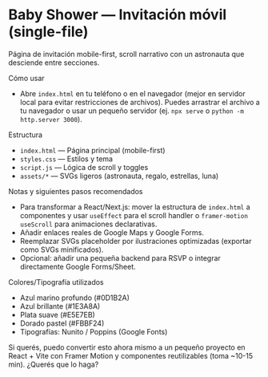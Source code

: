 # Baby Shower — Invitación móvil (single-file)

Página de invitación mobile-first, scroll narrativo con un astronauta que desciende entre secciones.

Cómo usar

- Abre `index.html` en tu teléfono o en el navegador (mejor en servidor local para evitar restricciones de archivos). Puedes arrastrar el archivo a tu navegador o usar un pequeño servidor (ej. `npx serve` o `python -m http.server 3000`).

Estructura

- `index.html` — Página principal (mobile-first)
- `styles.css` — Estilos y tema
- `script.js` — Lógica de scroll y toggles
- `assets/*` — SVGs ligeros (astronauta, regalo, estrellas, luna)

Notas y siguientes pasos recomendados

- Para transformar a React/Next.js: mover la estructura de `index.html` a componentes y usar `useEffect` para el scroll handler o `framer-motion` `useScroll` para animaciones declarativas.
- Añadir enlaces reales de Google Maps y Google Forms.
- Reemplazar SVGs placeholder por ilustraciones optimizadas (exportar como SVGs minificados).
- Opcional: añadir una pequeña backend para RSVP o integrar directamente Google Forms/Sheet.

Colores/Tipografía utilizados

- Azul marino profundo (#0D1B2A)
- Azul brillante (#1E3A8A)
- Plata suave (#E5E7EB)
- Dorado pastel (#FBBF24)
- Tipografías: Nunito / Poppins (Google Fonts)

Si querés, puedo convertir esto ahora mismo a un pequeño proyecto en React + Vite con Framer Motion y componentes reutilizables (toma ~10-15 min). ¿Querés que lo haga?